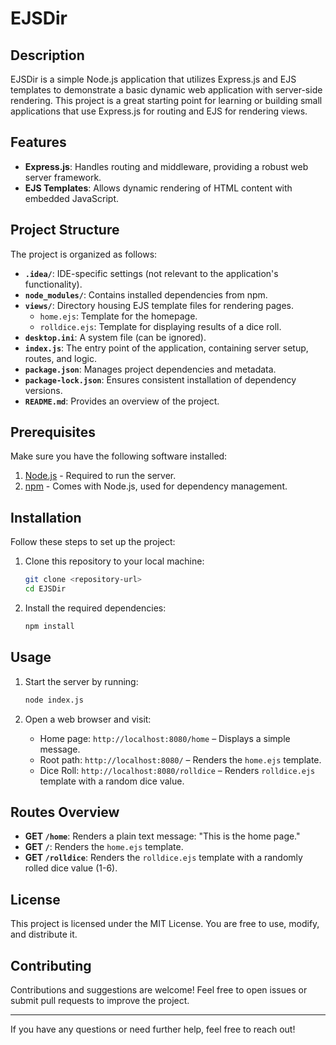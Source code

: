 # EJSDir

## Description
EJSDir is a simple Node.js application that utilizes Express.js and EJS templates to demonstrate a basic dynamic web application with server-side rendering. This project is a great starting point for learning or building small applications that use Express.js for routing and EJS for rendering views.

## Features
- **Express.js**: Handles routing and middleware, providing a robust web server framework.
- **EJS Templates**: Allows dynamic rendering of HTML content with embedded JavaScript.

## Project Structure
The project is organized as follows:
- **`.idea/`**: IDE-specific settings (not relevant to the application's functionality).
- **`node_modules/`**: Contains installed dependencies from npm.
- **`views/`**: Directory housing EJS template files for rendering pages.
   - `home.ejs`: Template for the homepage.
   - `rolldice.ejs`: Template for displaying results of a dice roll.
- **`desktop.ini`**: A system file (can be ignored).
- **`index.js`**: The entry point of the application, containing server setup, routes, and logic.
- **`package.json`**: Manages project dependencies and metadata.
- **`package-lock.json`**: Ensures consistent installation of dependency versions.
- **`README.md`**: Provides an overview of the project.

## Prerequisites
Make sure you have the following software installed:
1. [Node.js](https://nodejs.org/) - Required to run the server.
2. [npm](https://www.npmjs.com/) - Comes with Node.js, used for dependency management.

## Installation
Follow these steps to set up the project:

1. Clone this repository to your local machine:
   ```bash
   git clone <repository-url>
   cd EJSDir
   ```

2. Install the required dependencies:
   ```bash
   npm install
   ```

## Usage
1. Start the server by running:
   ```bash
   node index.js
   ```

2. Open a web browser and visit:
   - Home page: `http://localhost:8080/home` – Displays a simple message.
   - Root path: `http://localhost:8080/` – Renders the `home.ejs` template.
   - Dice Roll: `http://localhost:8080/rolldice` – Renders `rolldice.ejs` template with a random dice value.

## Routes Overview
- **GET `/home`**: Renders a plain text message: "This is the home page."
- **GET `/`**: Renders the `home.ejs` template.
- **GET `/rolldice`**: Renders the `rolldice.ejs` template with a randomly rolled dice value (1-6).

## License
This project is licensed under the MIT License. You are free to use, modify, and distribute it.

## Contributing
Contributions and suggestions are welcome! Feel free to open issues or submit pull requests to improve the project.

---

If you have any questions or need further help, feel free to reach out!